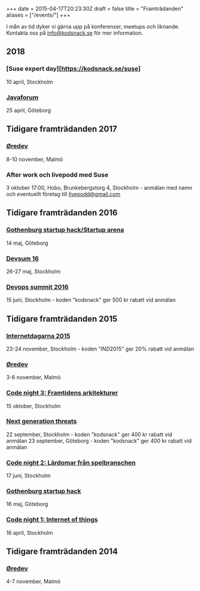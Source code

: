 +++
date = 2015-04-17T20:23:30Z
draft = false
title = "Framträdanden"
aliases = ["/events/"]
+++

I mån av tid dyker vi gärna upp på konferenser, meetups och liknande. Kontakta oss på [info@kodsnack.se](mailto:info@kodsnack.se) för mer information.

## 2018

### [Suse expert day][https://kodsnack.se/suse]
10 april, Stockholm

### [Javaforum][javaforum18]
25 april, Göteborg

## Tidigare framträdanden 2017
### [Øredev][oredev17]
8-10 november, Malmö

### After work och livepodd med Suse
3 oktober 17:00, Hobo, Brunkebergstorg 4, Stockholm - anmälan med namn och eventuellt företag till [livepodd@gmail.com][livepodd]

## Tidigare framträdanden 2016

### [Gothenburg startup hack/Startup arena][startuparena]
14 maj, Göteborg

### [Devsum 16][devsum16]
26-27 maj, Stockholm

### [Devops summit 2016][devops2016]
15 juni, Stockholm - koden "kodsnack" ger 500 kr rabatt vid anmälan

## Tidigare framträdanden 2015

### [Internetdagarna 2015][internetdagarna15]
23-24 november, Stockholm - koden "IND2015" ger 20% rabatt vid anmälan

### [Øredev][oredev15]
3-6 november, Malmö

### [Code night 3: Framtidens arkitekturer][codenight3]
15 oktober, Stockholm

### [Next generation threats][ngt2015]
22 september, Stockholm - koden "kodsnack" ger 400 kr rabatt vid anmälan
23 september, Göteborg - koden "kodsnack" ger 400 kr rabatt vid anmälan

### [Code night 2: Lärdomar från spelbranschen][codenight2]
17 juni, Stockholm

### [Gothenburg startup hack][gbgstartuphack]
16 maj, Göteborg

### [Code night 1: Internet of things][codenight1]
16 april, Stockholm

## Tidigare framträdanden 2014
### [Øredev][oredev14]
4-7 november, Malmö

[startuparena]: http://www.gbgtechweek.com/#startuparena
[devsum16]: http://www.devsum.se
[devops2016]: http://techworld.event.idg.se/event/devops-summit-2016/ "Devops summit 2016"
[ngt2015]: http://techworld.event.idg.se/event/ngt15/ "Next generation threats"
[codenight3]:  http://event.computersweden.se/codenight3 "Code night 3"
[oredev15]:  http://oredev.org/2015 "Øredev 2015"
[gbgstartuphack]: http://www.gbgstartuphack.com "Gothenburg startup hack"
[codenight1]: http://event.computersweden.se/codenight// "Code night 1"
[codenight2]: http://event.computersweden.se/codenight2/ "Code night 2"
[oredev14]: http://oredev.org/2014 "Øredev 2014"
[internetdagarna15]: https://internetdagarna.se "Internetdagarna 2015"
[livepodd]: mailto:livepodd@gmail.com "livepodd@gmail.com"
[oredev17]:  http://oredev.org "Øredev 2017"
[javaforum18]: https://www.meetup.com/Javaforum-Goteborg/events/246859957/
